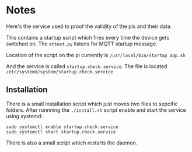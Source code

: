 # Notes
Here's the service used to proof the validity of the pis and their data.

This contains a startup script which fires every time the device gets switched on. The `attest.py` listens for MQTT startup message.

Location of the script on the pi currently is `/usr/local/bin/startup_app.sh`

And the service is called `startup.check.service`. The file is located `/etc/systemd/system/startup.check.service`

## Installation

There is a small installation script which just moves two files to sepcific folders. After runnning the `./install.sh` script enable and start the service using systemd: 

```
sudo systemctl enable startup.check.service
sudo systemctl start startup.check.service
```

There is also a small script which restarts the daemon.
